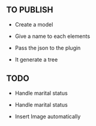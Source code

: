 ## TO PUBLISH

* Create a model

* Give a name to each elements

* Pass the json to the plugin

* It generate a tree

## TODO

* Handle marital status

* Handle marital status

* Insert Image automatically